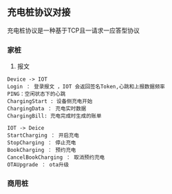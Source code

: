 ## 充电桩协议对接
充电桩协议是一种基于TCP且一请求一应答型协议
### 家桩
1. 报文
``` 
Device -> IOT
Login ： 登录报文 ，IOT 会返回签名Token,心跳和上报数据频率
PING：空闲状态下的心跳
ChargingStart : 设备侧充电开始
ChargingData ： 充电实时数据
ChargingBill: 充电完成时生成的账单

IOT -> Deice
StartCharging ： 开启充电
StopCharging ： 停止充电
BookCharging ： 预约充电
CancelBookCharging ： 取消预约充电
OTAUpgrade ： ota升级
```

### 商用桩
